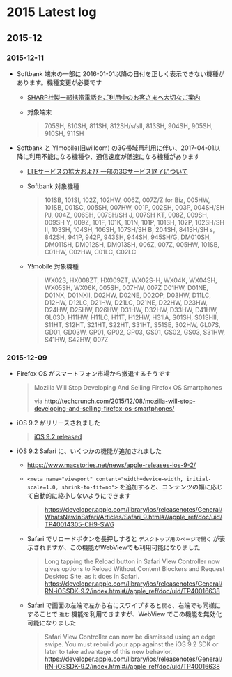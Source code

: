 # 2015 Latest log

## 2015-12

### 2015-12-11

- Softbank 端末の一部に 2016-01-01以降の日付を正しく表示できない機種があります。機種変更が必要です
    - [SHARP社製一部携帯電話をご利用中のお客さまへ大切なご案内](http://www.softbank.jp/mobile/info/personal/news/product/20151009a/)
    - 対象端末

        > 705SH, 810SH, 811SH, 812SH/s/sII, 813SH, 904SH, 905SH, 910SH, 911SH

- Softbank と Y!mobile(旧willcom) の3G帯域再利用に伴い、2017-04-01以降に利用不能になる機種や、通信速度が低速になる機種があります
    - [LTEサービスの拡大および 一部の3Gサービス終了について](http://www.softbank.jp/corp/group/sbm/news/press/2015/20151211_02/?sbpr=info)
    - Softbank 対象機種

        > 101SB, 101SI, 102Z, 102HW, 006Z, 007Z/Z for Biz, 005HW, 101SB, 001SC, 005SH,
        > 007HW, 001P, 002SH, 003P, 004SH/SH PJ, 004Z, 006SH, 007SH/SH J, 007SH KT,
        > 008Z, 009SH, 009SH Y, 009Z, 101F, 101K, 101N, 101P, 101SH, 102P,
        > 102SH/SH II, 103SH, 104SH, 106SH, 107SH/SH B, 204SH, 841SH/SH s,
        > 842SH, 941P, 942P, 943SH, 944SH, 945SH/G, DM010SH, DM011SH, DM012SH, DM013SH,
        > 006Z, 007Z, 005HW, 101SB, C01HW, C02HW, C01LC, C02LC

    - Y!mobile 対象機種

        > WX02S, HX008ZT, HX009ZT, WX02S-H, WX04K, WX04SH, WX05SH, WX06K, 005SH, 007HW, 007Z
        > D01HW, D01NE, D01NX, D01NXII, D02HW, D02NE, D02OP, D03HW, D11LC, D12HW, D12LC, D21HW,
        > D21LC, D21NE, D22HW, D23HW, D24HW, D25HW, D26HW, D31HW, D32HW, D33HW, D41HW, GL03D,
        > H11HW, H11LC, H11T, H12HW, H31IA, S01SH, S01SHⅡ, S11HT, S12HT, S21HT, S22HT, S31HT,
        > S51SE, 302HW, GL07S, GD01, GD03W, GP01, GP02, GP03, GS01, GS02, GS03, S31HW,
        > S41HW, S42HW, 007Z

### 2015-12-09

- Firefox OS がスマートフォン市場から撤退するそうです

    > Mozilla Will Stop Developing And Selling Firefox OS Smartphones
    >
    > via http://techcrunch.com/2015/12/08/mozilla-will-stop-developing-and-selling-firefox-os-smartphones/

- iOS 9.2 がリリースされました

    > [iOS 9.2 released](https://developer.apple.com/library/ios/releasenotes/General/RN-iOSSDK-9.2/index.html#//apple_ref/doc/uid/TP40016638)

- iOS 9.2 Safari に、いくつかの機能が追加されました
    - https://www.macstories.net/news/apple-releases-ios-9-2/

    - `<meta name="viewport" content="width=device-width, initial-scale=1.0, shrink-to-fit=no">` を追加すると、コンテンツの幅に応じて自動的に縮小しないようにできます
        > https://developer.apple.com/library/ios/releasenotes/General/WhatsNewInSafari/Articles/Safari_9.html#//apple_ref/doc/uid/TP40014305-CH9-SW6

    - Safari でリロードボタンを長押しすると `デスクトップ用のページで開く` が表示されますが、この機能がWebViewでも利用可能になりました
        > Long tapping the Reload button in Safari View Controller now gives options to Reload Without Content Blockers and Request Desktop Site, as it does in Safari.
        > https://developer.apple.com/library/ios/releasenotes/General/RN-iOSSDK-9.2/index.html#//apple_ref/doc/uid/TP40016638

    - Safari で画面の左端で左から右にスワイプすると`戻る`、右端でも同様にすることで `進む` 機能を利用できますが、WebView でこの機能を無効化可能になりました
        > Safari View Controller can now be dismissed using an edge swipe. You must rebuild your app against the iOS 9.2 SDK or later to take advantage of this new behavior.
        > https://developer.apple.com/library/ios/releasenotes/General/RN-iOSSDK-9.2/index.html#//apple_ref/doc/uid/TP40016638

